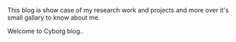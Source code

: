 This blog is show case of my research work and projects and more over it's small gallary to know about me.

Welcome to Cyborg blog..


